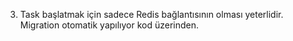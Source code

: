 3. Task başlatmak için sadece Redis bağlantısının olması yeterlidir. Migration otomatik yapılıyor kod üzerinden.
